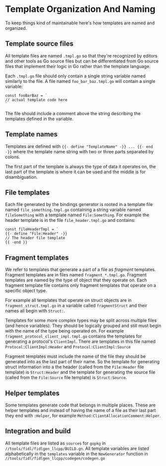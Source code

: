 # Template Organization And Naming

To keep things kind of maintainable here's how templates are named and organized.

## Template source files

All template files are named `.tmpl.go` so that they're recognized by editors
and other tools as Go source files but can be differentiated from Go source
files that implement their logic in Go rather than the template language.

Each `.tmpl.go` file should only contain a single string variable named
similarly to the file. A file named `foo_bar_baz.tmpl.go` will contain a single
variable:
```
const fooBarBaz = `
// actual template code here
`
```

The file should include a comment above the string describing the templates
defined in the variable.

## Template names

Templates are defined with `{{- define "TemplateName" -}} ... {{- end -}}`
where the template name string with two or three parts separated by colons.

The first part of the template is always the type of data it operates on, the
last part of the template is where it can be used and the middle is for
disambiguation.

## File templates

Each file generated by the bindings generator is rooted in a template file
named `file_something.tmpl.go` containing a string variable named
`fileSomething` with a template named `File:Something`. For example the header
template is in the file `file_header.tmpl.go` and contains:
```
const fileHeaderTmpl = `
{{- define "File:Header" -}}
// The header file template
{{ -end }}
```

## Fragment templates

We refer to templates that generate a part of a file as *fragment* templates.
Fragment templates are in files named `fragment_*.tmpl.go`. Fragment templates
are named by the type of object that they operate on. Each fragment template
file contains only fragment templates that operate on a specific object type.

For example all templates that operate on struct objects are in
`fragment_struct.tmpl.go` in a variable called `fragmentStruct` and their names
all begin with `Struct:`.

Templates for some more complex types may be split across multiple files
(and hence variables). They should be logically grouped and still must begin
with the name of the type being operated on. For example
`fragment_protocol_client_impl.tmpl.go` contains the templates for generating a
protocol's `ClientImpl`. There are templates in this file named
`Protocol:ClientImpl:Header` and `Protocol:ClientImpl:Source`

Fragment templates must include the name of the file they should be generated
into as the last part of their name. So the template for generating struct
information into a the header (called from the `File:Header` file template) is
`Struct:Header` and the template for generating the source file (called from the
`File:Source` file template) is `Struct:Source`.

## Helper templates

Some templates generate code that belongs in multiple places. These are helper
templates and instead of having the name of a file as their last part they end
with `:Helper`, for example `Method:ClientAllocationComment:Helper`.

## Integration and build

All template files are listed as `sources` for `gopkg` in
`//tools/fidl/fidlgen_llcpp/BUILD.gn`. All template variables are listed
alphabetically in the `templates` variable in the `NewGenerator` function in
`//tools/fidl/fidlgen_llcpp/codegen/codegen.go`